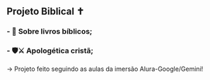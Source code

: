 ## Projeto Biblical ✝️  

### - 📖 Sobre livros bíblicos; 
### - 🛡️⚔️ Apologética cristã;

-> Projeto feito seguindo as aulas da imersão Alura-Google/Gemini!